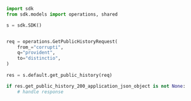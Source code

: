 <!-- Start SDK Example Usage -->
```python
import sdk
from sdk.models import operations, shared

s = sdk.SDK()


req = operations.GetPublicHistoryRequest(
    from_="corrupti",
    q="provident",
    to="distinctio",
)
    
res = s.default.get_public_history(req)

if res.get_public_history_200_application_json_object is not None:
    # handle response
```
<!-- End SDK Example Usage -->